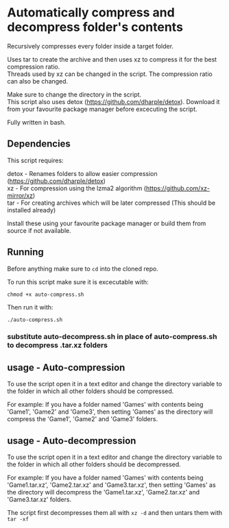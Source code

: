 # Automatically compress and decompress folder's contents
Recursively compresses every folder inside a target folder.

Uses tar to create the archive and then uses xz to compress it for the best compression ratio.  
Threads used by xz can be changed in the script. The compression ratio can also be changed. 

Make sure to change the directory in the script.  
This script also uses detox (https://github.com/dharple/detox). Download it from your favourite package manager before excecuting the script. 

Fully written in bash.  

## Dependencies

This script requires:

detox - Renames folders to allow easier compression (https://github.com/dharple/detox)  
xz - For compression using the lzma2 algorithm (https://github.com/xz-mirror/xz)  
tar - For creating archives which will be later compressed (This should be installed already) 

Install these using your favourite package manager or build them from source if not available.

## Running

Before anything make sure to ``` cd ``` into the cloned repo.

To run this script make sure it is excecutable with:
```
chmod +x auto-compress.sh
```

Then run it with:
```
./auto-compress.sh
```
### substitute auto-decompress.sh in place of auto-compress.sh to decompress .tar.xz folders


## usage - Auto-compression

To use the script open it in a text editor and change the directory variable to the folder in which all other folders should be compressed.

For example: If you have a folder named 'Games' with contents being 'Game1', 'Game2' and 'Game3', then setting 'Games' as the directory will compress the 'Game1', 'Game2' and 'Game3' folders.

## usage - Auto-decompression

To use the script open it in a text editor and change the directory variable to the folder in which all other folders should be decompressed.

For example: If you have a folder named 'Games' with contents being 'Game1.tar.xz', 'Game2.tar.xz' and 'Game3.tar.xz', then setting 'Games' as the directory will decompress the 'Game1.tar.xz', 'Game2.tar.xz' and 'Game3.tar.xz' folders.

The script first decompresses them all with ``` xz -d ``` and then untars them with ``` tar -xf ```


